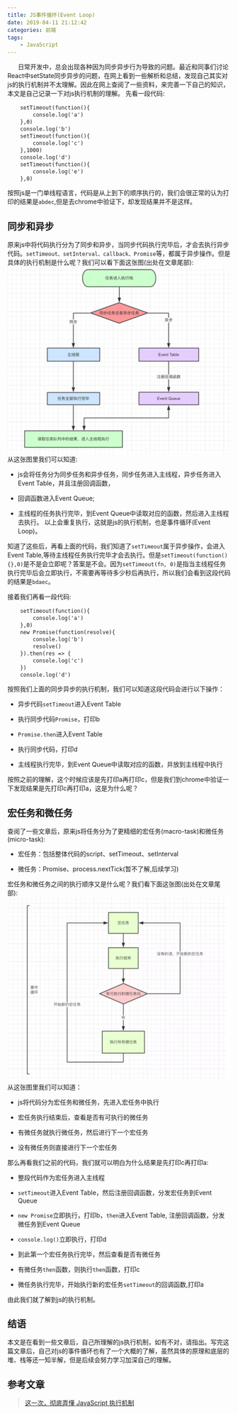 ```yaml
---
title: JS事件循环(Event Loop)
date: 2019-04-11 21:12:42
categories: 前端
tags:
    - JavaScript
---
```

&nbsp;&nbsp;&nbsp;&nbsp;&nbsp;&nbsp;日常开发中，总会出现各种因为同步异步行为导致的问题。最近和同事们讨论React中setState同步异步的问题，在网上看到一些解析和总结，发现自己其实对js的执行机制并不太理解。因此在网上查阅了一些资料，来完善一下自己的知识，本文是自己记录一下对js执行机制的理解。
先看一段代码:
```
    setTimeout(function(){
        console.log('a')
    },0)
    console.log('b')
    setTimeout(function(){
        console.log('c')
    },1000)
    console.log('d')
    setTimeout(function(){
        console.log('e')
    },0)
```
按照js是一门单线程语言，代码是从上到下的顺序执行的，我们会很正常的认为打印的结果是`abdec`,但是去chrome中验证下，却发现结果并不是这样。
## 同步和异步  
原来js中将代码执行分为了同步和异步，当同步代码执行完毕后，才会去执行异步代码。`setTimeout、setInterval、callback、Promise`等，都属于异步操作。但是具体的执行机制是什么呢？我们可以看下面这张图(出处在文章尾部):
![引用地址在文章结尾](https://raw.githubusercontent.com/zk8080/blog-picture/master/img/event-loop2.jpg)
从这张图里我们可以知道:
+ js会将任务分为同步任务和异步任务，同步任务进入主线程，异步任务进入Event Table，并且注册回调函数，
- 回调函数进入Event Queue;
* 主线程的任务执行完毕，到Event Queue中读取对应的函数，然后进入主线程去执行。
以上会重复执行，这就是js的执行机制，也是事件循环(Event Loop)。  

知道了这些后，再看上面的代码，我们知道了`setTimeout`属于异步操作，会进入Event Table,等待主线程任务执行完毕才会去执行。但是`setTimeout(function(){},0)`是不是会立即呢？答案是不会。因为`setTimeout(fn, 0)`是指当主线程任务执行完毕后会立即执行，不需要再等待多少秒后再执行，所以我们会看到这段代码的结果是`bdaec`。

接着我们再看一段代码:
```
    setTimeout(function(){
        console.log('a')
    },0)
    new Promise(function(resolve){
        console.log('b')
        resolve()
    }).then(res => {
        console.log('c')
    })
    console.log('d')
```
按照我们上面的同步异步的执行机制，我们可以知道这段代码会进行以下操作：
+ 异步代码`setTimeout`进入Event Table
- 执行同步代码`Promise`，打印b
* `Promise.then`进入Event Table
+ 执行同步代码，打印d
- 主线程执行完毕，到Event Queue中读取对应的函数，并放到主线程中执行

按照之前的理解，这个时候应该是先打印a再打印c，但是我们到chrome中验证一下发现结果是先打印c再打印a，这是为什么呢？

## 宏任务和微任务
查阅了一些文章后，原来js将任务分为了更精细的宏任务(macro-task)和微任务(micro-task): 
+ 宏任务：包括整体代码的script、setTimeout、setInterval
- 微任务：Promise、process.nextTick(暂不了解,后续学习)

宏任务和微任务之间的执行顺序又是什么呢？我们看下面这张图(出处在文章尾部):
![引用地址在文章结尾](https://raw.githubusercontent.com/zk8080/blog-picture/master/img/cfbd39ddcbf42a5bc18725ea0560dc10.png)
从这张图里我们可以知道：
+ js将代码分为宏任务和微任务，先进入宏任务中执行
- 宏任务执行结束后，查看是否有可执行的微任务
* 有微任务就执行微任务，然后进行下一个宏任务
+ 没有微任务则直接进行下一个宏任务

那么再看我们之前的代码，我们就可以明白为什么结果是先打印c再打印a:
+ 整段代码作为宏任务进入主线程
- `setTimeout`进入Event Table，然后注册回调函数，分发宏任务到Event Queue
+ `new Promise`立即执行，打印b，`then`进入Event Table, 注册回调函数，分发微任务到Event Queue
* `console.log()`立即执行，打印d
+ 到此第一个宏任务执行完毕，然后查看是否有微任务
- 有微任务`then`函数，则执行`then`函数，打印c
* 微任务执行完毕，开始执行新的宏任务`setTimeout`的回调函数,打印a

由此我们就了解到js的执行机制。

## 结语
本文是在看到一些文章后，自己所理解的js执行机制，如有不对，请指出。写完这篇文章后，自己对js的事件循环也有了一个大概的了解，虽然具体的原理和底层的堆、栈等还一知半解，但是后续会努力学习加深自己的理解。

## 参考文章
> [这一次，彻底弄懂 JavaScript 执行机制](https://juejin.im/post/59e85eebf265da430d571f89)